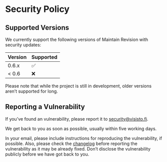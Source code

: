 # Security Policy

## Supported Versions

We currently support the following versions of Maintain Revision with security updates:

| Version | Supported          |
| ------- | ------------------ |
| 0.6.x   | :white_check_mark: |
| < 0.6   | :x:                |

Please note that while the project is still in development, older versions aren’t supported for long.

## Reporting a Vulnerability

If you’ve found an vulnerability, please report it to security@visisto.fi.

We get back to you as soon as possible, usually within five working days.

In your email, please include instructions for reproducing the vulnerability, if possible. Also, please check the [changelog](https://github.com/anttikivi/maintain-revision/blob/develop/CHANGELOG.md) before reporting the vulnerability as it may be already fixed. Don’t disclose the vulnerability publicly before we have got back to you.
